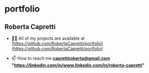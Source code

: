 # portfolio

## Roberta Capretti

- 👨‍💻 All of my projects are available at [https://github.com/RobertaCapretti/portfolio](https://github.com/RobertaCapretti/portfolio)

- 📫 How to reach me **caprettiroberta@gmail.com**
                      **"https://linkedin.com/in/www.linkedin.com/in/roberta-capretti"**
